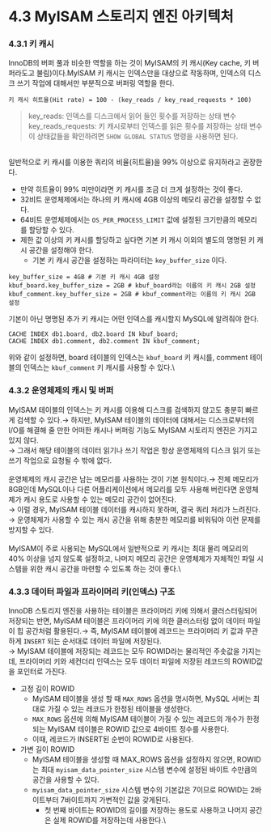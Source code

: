 # 4.3 MyISAM 스토리지 엔진 아키텍처

### 4.3.1 키 캐시

InnoDB의 버퍼 풀과 비슷한 역할을 하는 것이 MyISAM의 키 캐시(Key cache, 키 버퍼라도고 불림)이다.MyISAM 키 캐시는 인덱스만을 대상으로 작동하며, 인덱스의 디스크 쓰기 작업에 대해서만 부분적으로 버퍼링 역할을 한다.

```
키 캐시 히트율(Hit rate) = 100 - (key_reads / key_read_requests * 100)
```

> key\_reads: 인덱스를 디스크에서 읽어 들인 횟수를 저장하는 상태 변수\
> key\_reads\_requests: 키 캐시로부터 인덱스를 읽은 횟수를 저장하는 상태 변수\
> 이 상태값들을 확인하려면 `SHOW GLOBAL STATUS` 명령을 사용하면 된다.

\
일반적으로 키 캐시를 이용한 쿼리의 비율(히트율)을 99% 이상으로 유지하라고 권장한다.

* 만약 히트율이 99% 미만이라면 키 캐시를 조금 더 크게 설정하는 것이 좋다.
* 32비트 운영체제에서는 하나의 키 캐시에 4GB 이상의 메모리 공간을 설정할 수 없다.
* 64비트 운영체제에서는 `OS_PER_PROCESS_LIMIT`⁠ 값에 설정된 크기만큼의 메모리를 할당할 수 있다.
* 제한 값 이상의 키 캐시를 할당하고 싶다면 기본 키 캐시 이외의 별도의 명명된 키 캐시 공간을 설정해야 한다.
  * 기본 키 캐시 공간을 설정하는 파라미터는 `key_buffer_size`⁠ 이다.

```
key_buffer_size = 4GB # 기본 키 캐시 4GB 설정
kbuf_board.key_buffer_size = 2GB # kbuf_board라는 이름의 키 캐시 2GB 설정
kbuf_comment.key_buffer_size = 2GB # kbuf_comment라는 이름의 키 캐시 2GB 설정
```

기본이 아닌 명명된 추가 키 캐시는 어떤 인덱스를 캐시할지 MySQL에 알려줘야 한다.

```
CACHE INDEX db1.board, db2.board IN kbuf_board;
CACHE INDEX db1.comment, db2.comment IN kbuf_comment;
```

위와 같이 설정하면, board 테이블의 인덱스는 `kbuf_board` 키 캐시를, comment 테이블의 인덱스는 `kbuf_comment` 키 캐시를 사용할 수 있다.\\

### 4.3.2 운영체제의 캐시 및 버퍼

MyISAM 테이블의 인덱스는 키 캐시를 이용해 디스크를 검색하지 않고도 충분히 빠르게 검색할 수 있다.→ 하지만, MyISAM 테이블의 데이터에 대해서는 디스크로부터의 I/O를 해결해 줄 만한 어떠한 캐시나 버퍼링 기능도 MyISAM 시토리지 엔진은 가지고 있지 않다.\
→ 그래서 해당 테이블의 데이터 읽기나 쓰기 작업은 항상 운영체제의 디스크 읽기 또는 쓰기 작업으로 요청될 수 밖에 없다.\
\
운영체제의 캐시 공간은 남는 메모리를 사용하는 것이 기본 원칙이다.→ 전체 메모리가 8GB인데 MySQL이나 다른 어플리케이션에서 메모리를 모두 사용해 버린다면 운영체제가 캐시 용도로 사용할 수 있는 메모리 공간이 없어진다.\
→ 이럴 경우, MyISAM 테이블 데이터를 캐시하지 못하며, 결국 쿼리 처리가 느려진다.\
→ 운영체제가 사용할 수 있는 캐시 공간을 위해 충분한 메모리를 비워둬야 이런 문제를 방지할 수 있다.\
\
MyISAM이 주로 사용되는 MySQL에서 일반적으로 키 캐시는 최대 물리 메모리의 40% 이상을 넘지 않도록 설정하고, 나머지 메모리 공간은 운영체제가 자체적인 파일 시스템을 위한 캐시 공간을 마련할 수 있도록 하는 것이 좋다.\\

### 4.3.3 데이터 파일과 프라이머리 키(인덱스) 구조

InnoDB 스토리지 엔진을 사용하는 테이블은 프라이머리 키에 의해서 클러스터링되어 저장되는 반면, MyISAM 테이블은 프라이머리 키에 의한 클러스터링 없이 데이터 파일이 힙 공간처럼 활용된다.→ 즉, MyISAM 테이블에 레코드는 프라이머리 키 값과 무관하게 `INSERT`⁠ 되는 순서대로 데이터 파일에 저장된다.\
→ MyISAM 테이블에 저장되는 레코드는 모두 ROWID라는 물리적인 주솟값을 가지는데, 프라이머리 키와 세컨더리 인덱스는 모두 데이터 파일에 저장된 레코드의 ROWID값을 포인터로 가진다.

* 고정 길이 ROWID
  * MyISAM 테이블을 생성 할 때 `MAX_ROWS` 옵션을 명시하면, MySQL 서버는 최대로 가질 수 있는 레코드가 한정된 테이블을 생성한다.
  * `MAX_ROWS` 옵션에 의해 MyISAM 테이블이 가질 수 있는 레코드의 개수가 한정되는 MyISAM 테이블은 ROWID 값으로 4바이트 정수를 사용한다.
  * 이때, 레코드가 INSERT된 순번이 ROWID로 사용된다.
* 가변 길이 ROWID
  * MyISAM 테이블을 생성할 때 MAX\_ROWS 옵션을 설정하지 않으면, ROWID는 최대 `myisam_data_pointer_size` 시스템 변수에 설정된 바이트 수만큼의 공간을 사용할 수 있다.
  * `myisam_data_pointer_size` 시스템 변수의 기본값은 7이므로 ROWID는 2바이트부터 7바이트까지 가변적인 값을 갖게된다.
    * 첫 번째 바이트는 ROWID의 길이를 저장하는 용도로 사용하고 나머지 공간은 실제 ROWID를 저장하는데 사용한다.\\
